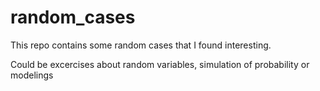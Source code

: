 # random_cases

This repo contains some random cases that I found interesting.

Could be excercises about random variables, simulation of probability or modelings
